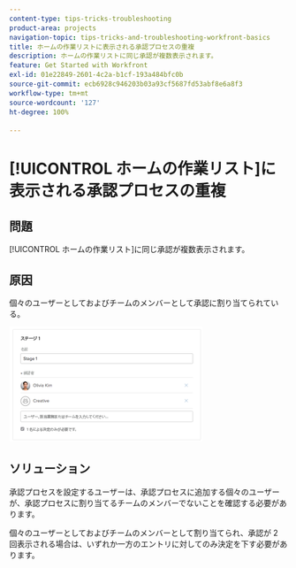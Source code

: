 ```yaml
---
content-type: tips-tricks-troubleshooting
product-area: projects
navigation-topic: tips-tricks-and-troubleshooting-workfront-basics
title: ホームの作業リストに表示される承認プロセスの重複
description: ホームの作業リストに同じ承認が複数表示されます。
feature: Get Started with Workfront
exl-id: 01e22849-2601-4c2a-b1cf-193a484bfc0b
source-git-commit: ecb6928c946203b03a93cf5687fd53abf8e6a8f3
workflow-type: tm+mt
source-wordcount: '127'
ht-degree: 100%

---
```


# [!UICONTROL ホームの作業リスト]に表示される承認プロセスの重複

## 問題

[!UICONTROL ホームの作業リスト]に同じ承認が複数表示されます。

## 原因

個々のユーザーとしておよびチームのメンバーとして承認に割り当てられている。

![](assets/stages-approval-350x208.png)

## ソリューション

承認プロセスを設定するユーザーは、承認プロセスに追加する個々のユーザーが、承認プロセスに割り当てるチームのメンバーでないことを確認する必要があります。

個々のユーザーとしておよびチームのメンバーとして割り当てられ、承認が 2 回表示される場合は、いずれか一方のエントリに対してのみ決定を下す必要があります。
